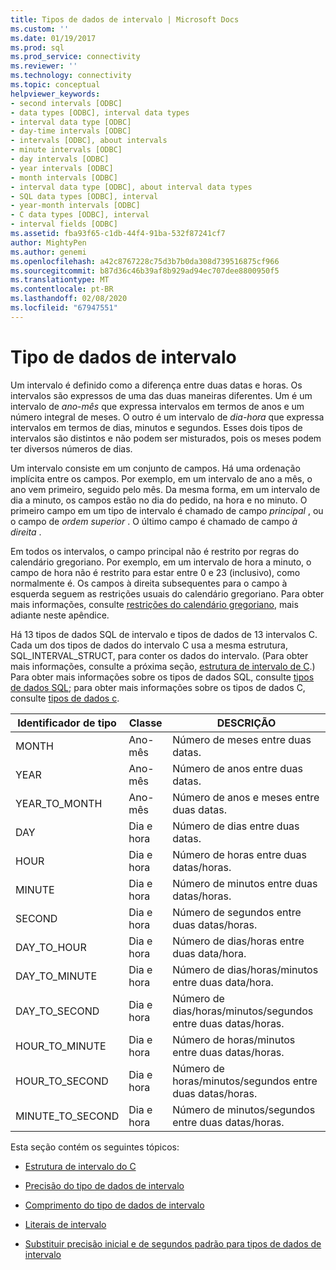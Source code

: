 ```yaml
---
title: Tipos de dados de intervalo | Microsoft Docs
ms.custom: ''
ms.date: 01/19/2017
ms.prod: sql
ms.prod_service: connectivity
ms.reviewer: ''
ms.technology: connectivity
ms.topic: conceptual
helpviewer_keywords:
- second intervals [ODBC]
- data types [ODBC], interval data types
- interval data type [ODBC]
- day-time intervals [ODBC]
- intervals [ODBC], about intervals
- minute intervals [ODBC]
- day intervals [ODBC]
- year intervals [ODBC]
- month intervals [ODBC]
- interval data type [ODBC], about interval data types
- SQL data types [ODBC], interval
- year-month intervals [ODBC]
- C data types [ODBC], interval
- interval fields [ODBC]
ms.assetid: fba93f65-c1db-44f4-91ba-532f87241cf7
author: MightyPen
ms.author: genemi
ms.openlocfilehash: a42c8767228c75d3b7b0da308d739516875cf966
ms.sourcegitcommit: b87d36c46b39af8b929ad94ec707dee8800950f5
ms.translationtype: MT
ms.contentlocale: pt-BR
ms.lasthandoff: 02/08/2020
ms.locfileid: "67947551"
---
```

# <a name="interval-data-types"></a>Tipo de dados de intervalo
Um intervalo é definido como a diferença entre duas datas e horas. Os intervalos são expressos de uma das duas maneiras diferentes. Um é um intervalo de *ano-mês* que expressa intervalos em termos de anos e um número integral de meses. O outro é um intervalo de *dia-hora* que expressa intervalos em termos de dias, minutos e segundos. Esses dois tipos de intervalos são distintos e não podem ser misturados, pois os meses podem ter diversos números de dias.  
  
 Um intervalo consiste em um conjunto de campos. Há uma ordenação implícita entre os campos. Por exemplo, em um intervalo de ano a mês, o ano vem primeiro, seguido pelo mês. Da mesma forma, em um intervalo de dia a minuto, os campos estão no dia do pedido, na hora e no minuto. O primeiro campo em um tipo de intervalo é chamado de campo *principal* , ou o campo de *ordem superior* . O último campo é chamado de campo *à direita* .  
  
 Em todos os intervalos, o campo principal não é restrito por regras do calendário gregoriano. Por exemplo, em um intervalo de hora a minuto, o campo de hora não é restrito para estar entre 0 e 23 (inclusivo), como normalmente é. Os campos à direita subsequentes para o campo à esquerda seguem as restrições usuais do calendário gregoriano. Para obter mais informações, consulte [restrições do calendário gregoriano](../../../odbc/reference/appendixes/constraints-of-the-gregorian-calendar.md), mais adiante neste apêndice.  
  
 Há 13 tipos de dados SQL de intervalo e tipos de dados de 13 intervalos C. Cada um dos tipos de dados do intervalo C usa a mesma estrutura, SQL_INTERVAL_STRUCT, para conter os dados do intervalo. (Para obter mais informações, consulte a próxima seção, [estrutura de intervalo de C](../../../odbc/reference/appendixes/c-interval-structure.md).) Para obter mais informações sobre os tipos de dados SQL, consulte [tipos de dados SQL](../../../odbc/reference/appendixes/sql-data-types.md); para obter mais informações sobre os tipos de dados C, consulte [tipos de dados c](../../../odbc/reference/appendixes/c-data-types.md).  
  
|Identificador de tipo|Classe|DESCRIÇÃO|  
|---------------------|-----------|-----------------|  
|MONTH|Ano-mês|Número de meses entre duas datas.|  
|YEAR|Ano-mês|Número de anos entre duas datas.|  
|YEAR_TO_MONTH|Ano-mês|Número de anos e meses entre duas datas.|  
|DAY|Dia e hora|Número de dias entre duas datas.|  
|HOUR|Dia e hora|Número de horas entre duas datas/horas.|  
|MINUTE|Dia e hora|Número de minutos entre duas datas/horas.|  
|SECOND|Dia e hora|Número de segundos entre duas datas/horas.|  
|DAY_TO_HOUR|Dia e hora|Número de dias/horas entre duas data/hora.|  
|DAY_TO_MINUTE|Dia e hora|Número de dias/horas/minutos entre duas data/hora.|  
|DAY_TO_SECOND|Dia e hora|Número de dias/horas/minutos/segundos entre duas datas/horas.|  
|HOUR_TO_MINUTE|Dia e hora|Número de horas/minutos entre duas datas/horas.|  
|HOUR_TO_SECOND|Dia e hora|Número de horas/minutos/segundos entre duas datas/horas.|  
|MINUTE_TO_SECOND|Dia e hora|Número de minutos/segundos entre duas datas/horas.|  
  
 Esta seção contém os seguintes tópicos:  
  
-   [Estrutura de intervalo do C](../../../odbc/reference/appendixes/c-interval-structure.md)  
  
-   [Precisão do tipo de dados de intervalo](../../../odbc/reference/appendixes/interval-data-type-precision.md)  
  
-   [Comprimento do tipo de dados de intervalo](../../../odbc/reference/appendixes/interval-data-type-length.md)  
  
-   [Literais de intervalo](../../../odbc/reference/appendixes/interval-literals.md)  
  
-   [Substituir precisão inicial e de segundos padrão para tipos de dados de intervalo](../../../odbc/reference/appendixes/overriding-default-leading-and-seconds-precision-for-interval-data-types.md)

